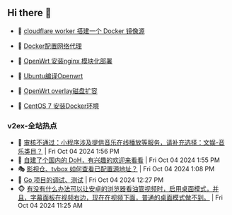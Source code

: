 ## Hi there 👋

<!--
**dkyg666/dkyg666** is a ✨ _special_ ✨ repository because its `README.md` (this file) appears on your GitHub profile.

Here are some ideas to get you started:

- 🔭 I’m currently working on ...
- 🌱 I’m currently learning ...
- 👯 I’m looking to collaborate on ...
- 🤔 I’m looking for help with ...
- 💬 Ask me about ...
- 📫 How to reach me: ...
- 😄 Pronouns: ...
- ⚡ Fun fact: ...
-->

<!-- BLOG-POST-LIST:START -->
- 🦩 [cloudflare worker 搭建一个 Docker 镜像源](http://blog.1996099.xyz/archives/cloudflare-worker-da-jian-yi-ge-docker-jing-xiang-zhan) 

- 🚦 [Docker配置网络代理](http://blog.1996099.xyz/archives/dockerpei-zhi-wang-luo-dai-li) 

- 🫶 [OpenWrt 安装nginx 模块化部署](http://blog.1996099.xyz/archives/openwrt-an-zhuang-nginx-mo-kuai-hua-bu-shu) 

- 🦄 [Ubuntu编译Openwrt](http://blog.1996099.xyz/archives/ubuntuzi-bian-yi-openwrt) 

- 🐻 [OpenWrt overlay磁盘扩容](http://blog.1996099.xyz/archives/openwrt-overlay) 

- 🤖 [CentOS 7 安装Docker环境](http://blog.1996099.xyz/archives/centos-docker) 
<!-- BLOG-POST-LIST:END -->

### v2ex-全站热点
<!-- v2ex:START -->
- 🥸 [审核不通过：小程序涉及提供音乐在线播放等服务，请补充选择：文娱-音乐类目？](https://www.v2ex.com/t/1077690#reply0) | Fri Oct 04 2024 1:56 PM
- 🤗 [自建了个国内的 DoH，有兴趣的欢迎来看看](https://www.v2ex.com/t/1077689#reply0) | Fri Oct 04 2024 1:55 PM
- 🎭 [影视仓、tvbox 如何查看已配置源地址？](https://www.v2ex.com/t/1077688#reply1) | Fri Oct 04 2024 1:08 PM
- 🥷 [Go 项目的调试、测试](https://www.v2ex.com/t/1077686#reply1) | Fri Oct 04 2024 12:27 PM
- 🐵 [有没有什么办法可以让安卓的浏览器看油管视频时，启用桌面模式，并且，字幕面板在视频右边，现在在视频下面，普通的桌面模式做不到。](https://www.v2ex.com/t/1077680#reply1) | Fri Oct 04 2024 11:25 AM<!-- v2ex:END -->

